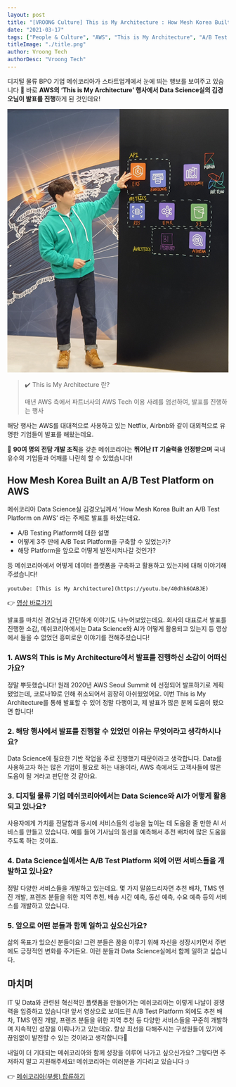 ```yaml
---
layout: post
title: "[VROONG Culture] This is My Architecture : How Mesh Korea Built an A/B Test Platform on AWS"
date: "2021-03-17"
tags: ["People & Culture", "AWS", "This is My Architecture", "A/B Test Platform", "Data Science", "AI"]
titleImage: "./title.png"
author: Vroong Tech
authorDesc: "Vroong Tech"
---
```


디지털 물류 BPO 기업 메쉬코리아가 스타트업계에서 눈에 띄는 행보를 보여주고 있습니다 👏 바로 **AWS의 ‘This is My Architecture’ 행사에서 Data Science실의 김경오님이 발표를 진행**하게 된 것인데요!

![aws](./aws.png)

> ✔️ This is My Architecture 란?
>
> 매년 AWS 측에서 파트너사의 AWS Tech 이용 사례를 엄선하여, 발표를 진행하는 행사

해당 행사는 AWS를 대대적으로 사용하고 있는 Netflix, Airbnb와 같이 대외적으로 유명한 기업들이 발표를 해왔는데요.

🔔 **90여 명의 전담 개발 조직**을 갖춘 메쉬코리아는 **뛰어난 IT 기술력을 인정받으며** 국내 유수의 기업들과 어깨를 나란히 할 수 있었습니다!

## How Mesh Korea Built an A/B Test Platform on AWS

메쉬코리아 Data Science실 김경오님께서 ‘How Mesh Korea Built an A/B Test Platform on AWS’ 라는 주제로 발표를 하셨는데요.

- A/B Testing Platform에 대한 설명
- 어떻게 3주 만에 A/B Test Platform을 구축할 수 있었는가?
- 해당 Platform을 앞으로 어떻게 발전시켜나갈 것인가?

등 메쉬코리아에서 어떻게 데이터 플랫폼을 구축하고 활용하고 있는지에 대해 이야기해주셨습니다!

`youtube: [This is My Architecture](https://youtu.be/40dhk6OABJE)`

👉 [영상 바로가기](https://youtu.be/40dhk6OABJE "This is My Architecture")

발표를 마치신 경오님과 간단하게 이야기도 나누어보았는데요.
회사의 대표로서 발표를 진행한 소감, 메쉬코리아에서는 Data Science와 AI가 어떻게 활용되고 있는지 등 영상에서 들을 수 없었던 흥미로운 이야기를 전해주셨습니다!

### 1. AWS의 This is My Architecture에서 발표를 진행하신 소감이 어떠신가요?

정말 뿌듯했습니다! 원래 2020년 AWS Seoul Summit 에 선정되어 발표하기로 계획됐었는데, 코로나19로 인해 취소되어서 굉장히 아쉬웠었어요. 이번 This is My Architecture를 통해 발표할 수 있어 정말 다행이고, 제 발표가 많은 분께 도움이 됐으면 합니다!

### 2. 해당 행사에서 발표를 진행할 수 있었던 이유는 무엇이라고 생각하시나요?

Data Science에 필요한 기반 작업을 주로 진행했기 때문이라고 생각합니다. Data를 사용하고자 하는 많은 기업이 필요로 하는 내용이라, AWS 측에서도 고객사들에 많은 도움이 될 거라고 판단한 것 같아요.

### 3. 디지털 물류 기업 메쉬코리아에서는 Data Science와 AI가 어떻게 활용되고 있나요?

사용자에게 가치를 전달함과 동시에 서비스들의 성능을 높이는 데 도움을 줄 만한 AI 서비스를 만들고 있습니다. 예를 들어 기사님의 동선을 예측해서 추천 배차에 많은 도움을 주도록 하는 것이죠.

### 4. Data Science실에서는 A/B Test Platform 외에 어떤 서비스들을 개발하고 있나요?

정말 다양한 서비스들을 개발하고 있는데요. 몇 가지 말씀드리자면 추천 배차, TMS 엔진 개발, 프렌즈 분들을 위한 지역 추천, 배송 시간 예측, 동선 예측, 수요 예측 등의 서비스를 개발하고 있습니다.

### 5. 앞으로 어떤 분들과 함께 일하고 싶으신가요?

삶의 목표가 있으신 분들이요! 그런 분들은 꿈을 이루기 위해 자신을 성장시키면서 주변에도 긍정적인 변화를 주거든요. 이런 분들과 Data Science실에서 함께 일하고 싶습니다.

## 마치며

IT 및 Data와 관련된 혁신적인 플랫폼을 만들어가는 메쉬코리아는 이렇게 나날이 경쟁력을 입증하고 있습니다! 앞서 영상으로 보여드린 A/B Test Platform 외에도 추천 배차, TMS 엔진 개발, 프렌즈 분들을 위한 지역 추천 등 다양한 서비스들을 꾸준히 개발하며 지속적인 성장을 이뤄나가고 있는데요. 항상 최선을 다해주시는 구성원들이 있기에 끊임없이 발전할 수 있는 것이라고 생각합니다🙂

내일이 더 기대되는 메쉬코리아와 함께 성장을 이루어 나가고 싶으신가요? 그렇다면 주저하지 말고 지원해주세요! 메쉬코리아는 여러분을 기다리고 있습니다 :)

👉 [메쉬코리아(부릉) 합류하기](https://www.notion.so/VROONG-5c5458e75f9142f8b37272d7d146dffc "메쉬코리아 합류하기")
